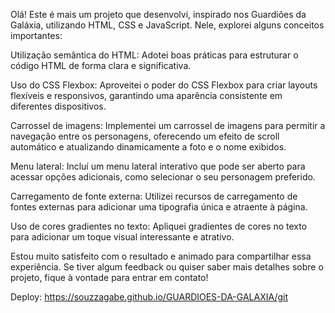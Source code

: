 Olá! Este é mais um projeto que desenvolvi, inspirado nos Guardiões da Galáxia, utilizando HTML, CSS e JavaScript. Nele, explorei alguns conceitos importantes:

Utilização semântica do HTML: Adotei boas práticas para estruturar o código HTML de forma clara e significativa.

Uso do CSS Flexbox: Aproveitei o poder do CSS Flexbox para criar layouts flexíveis e responsivos, garantindo uma aparência consistente em diferentes dispositivos.

Carrossel de imagens: Implementei um carrossel de imagens para permitir a navegação entre os personagens, oferecendo um efeito de scroll automático e atualizando dinamicamente a foto e o nome exibidos.

Menu lateral: Incluí um menu lateral interativo que pode ser aberto para acessar opções adicionais, como selecionar o seu personagem preferido.

Carregamento de fonte externa: Utilizei recursos de carregamento de fontes externas para adicionar uma tipografia única e atraente à página.

Uso de cores gradientes no texto: Apliquei gradientes de cores no texto para adicionar um toque visual interessante e atrativo.

Estou muito satisfeito com o resultado e animado para compartilhar essa experiência. Se tiver algum feedback ou quiser saber mais detalhes sobre o projeto, fique à vontade para entrar em contato!

Deploy: https://souzzagabe.github.io/GUARDIOES-DA-GALAXIA/git